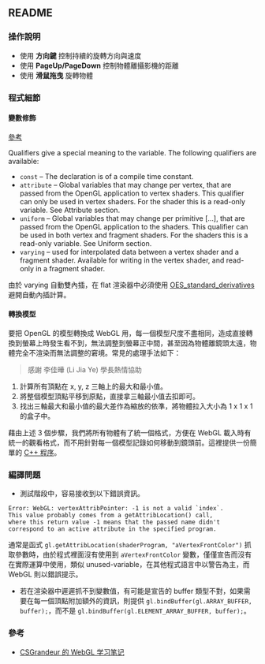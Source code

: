 ## README ##

### 操作說明 ###

* 使用 __方向鍵__ 控制持續的旋轉方向與速度
* 使用 __PageUp/PageDown__ 控制物體離攝影機的距離
* 使用 __滑鼠拖曳__ 旋轉物體

### 程式細節 ###

#### 變數修飾 ####

[參考](http://www.lighthouse3d.com/tutorials/glsl-tutorial/data-types-and-variables/)

Qualifiers give a special meaning to the variable. The following qualifiers are available:

* `const` – The declaration is of a compile time constant.
* `attribute` – Global variables that may change per vertex, that are passed from the OpenGL application to vertex shaders. This qualifier can only be used in vertex shaders. For the shader this is a read-only variable. See Attribute section.
* `uniform` – Global variables that may change per primitive [...], that are passed from the OpenGL application to the shaders. This qualifier can be used in both vertex and fragment shaders. For the shaders this is a read-only variable. See Uniform section.
* `varying` – used for interpolated data between a vertex shader and a fragment shader. Available for writing in the vertex shader, and read-only in a fragment shader.

由於 varying 自動雙內插，在 flat 渲染器中必須使用 [OES_standard_derivatives](https://developer.mozilla.org/zh-TW/docs/Web/API/OES_standard_derivatives) 避開自動內插計算。

#### 轉換模型 ####

要把 OpenGL 的模型轉換成 WebGL 用，每一個模型尺度不盡相同，造成直接轉換到螢幕上時發生看不到，無法調整到螢幕正中間，甚至因為物體離鏡頭太遠，物體完全不渲染而無法調整的窘境。常見的處理手法如下：

> 感謝 李佳曄 (Li Jia Ye) 學長熱情協助

1. 計算所有頂點在 x, y, z 三軸上的最大和最小值。
2. 將整個模型頂點平移到原點，直接拿三軸最小值去扣即可。
3. 找出三軸最大和最小值的最大差作為縮放的依準，將物體拉入大小為 1 x 1 x 1 的盒子中。

藉由上述 3 個步驟，我們將所有物體有了統一個格式，方便在 WebGL 載入時有統一的觀看格式，而不用針對每一個模型記錄如何移動到鏡頭前。這裡提供一份簡單的 [C++ 程序](https://github.com/morris821028/hw-computer-graphics/tree/master/tools)。


### 編譯問題 ###

* 測試階段中，容易接收到以下錯誤資訊。
```
Error: WebGL: vertexAttribPointer: -1 is not a valid `index`. 
This value probably comes from a getAttribLocation() call, 
where this return value -1 means that the passed name didn't 
correspond to an active attribute in the specified program.
```
通常是函式 `gl.getAttribLocation(shaderProgram, "aVertexFrontColor")` 抓取參數時，由於程式裡面沒有使用到 `aVertexFrontColor` 變數，僅僅宣告而沒有在實際運算中使用，類似 unused-variable，在其他程式語言中以警告為主，而 WebGL 則以錯誤提示。

* 若在渲染器中遲遲抓不到變數值，有可能是宣告的 buffer 類型不對，如果需要在每一個頂點附加額外的資訊，則提供 `gl.bindBuffer(gl.ARRAY_BUFFER, buffer);`，而不是 `gl.bindBuffer(gl.ELEMENT_ARRAY_BUFFER, buffer);`。


### 參考 ###

* [CSGrandeur 的 WebGL 学习笔记](https://csgrandeur.gitbooks.io/webgl-learn/content/index.html)